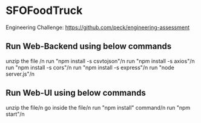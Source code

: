 # SFOFoodTruck
Engineering Challenge: https://github.com/peck/engineering-assessment

## Run Web-Backend using below commands

unzip the file /n
run "npm install -s csvtojson"/n
run "npm install -s axios"/n
run "npm install -s cors"/n
run "npm install -s express"/n
run "node server.js"/n

## Run Web-UI using below commands
unzip the file/n
go inside the file/n
run "npm install" command/n
run "npm start"/n

